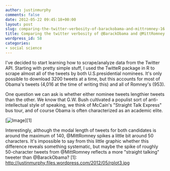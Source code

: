 ```yaml
---
author: justinmurphy
comments: false
date: 2012-05-22 09:45:18+00:00
layout: post
slug: comparing-the-twitter-verbosity-of-barackobama-and-mittromney-16
title: Comparing the twitter verbosity of @BarackObama and @MittRomney
wordpress_id: 58
categories:
- social science
---
```


I've decided to start learning how to scrape/analyze data from the Twitter API. Starting with pretty simple stuff, I used the TwitteR package in R to scrape almost all of the tweets by both U.S.presidential nominees. It's only possible to download 3200 tweets at a time, but this accounts for most of Obama's tweets (4,016 at the time of writing this) and all of Romney's (953).

One question we can ask is whether either nominee tweets lengthier tweets than the other. We know that G.W. Bush cultivated a populist sort of anti-intellectual style of speaking, we think of McCain's "Straight Talk Express" bus tour, and of course Obama is often characterized as an academic elite.

[![Image][image-1]][1]

Interestingly, although the modal length of tweets for both candidates is around the maximum of 140, @MittRomney spikes a little bit around 50 characters. It's impossible to say from this little graphic whether this difference reveals something systematic, but maybe the spike of roughly 50-character tweets from @MittRomney reflects a more "straight talking" tweeter than @BarackObama?
[1]:	http://justinmurphy.files.wordpress.com/2012/05/rplot3.jpg

[image-1]:	http://justinmurphy.files.wordpress.com/2012/05/rplot3.jpg?w=470